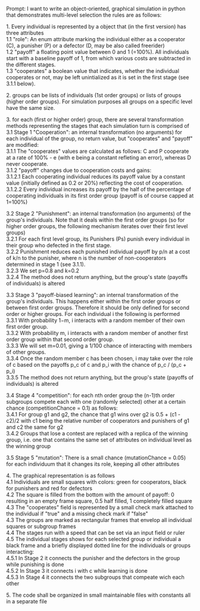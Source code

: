 Prompt:
I want to write an object-oriented, graphical simulation in python that demonstrates multi-level selection the rules are as follows:

1\. Every individual is represented by a object that (in the first version) has three attributes  
  1.1 "role": An enum attribute marking the individual either as a cooperator (C), a punisher (P)  or a defector (D, may be also called freerider)    
  1.2 "payoff" a floating point value between 0 and 1 (=100%). All individuals start with a baseline payoff of 1, from which various costs are subtracted in the different stages.    
  1.3 "cooperates" a boolean value that indicates, whether the individual cooperates or not, may be left unintialized as it is set in the first stage (see 3.1.1 below).  


2\. groups can be lists of individuals (1st order groups) or lists of groups (higher order groups). For simulation purposes all groups on a specific level have the same size.

3\. for each (first or higher order) group, there are several transformation methods representing the stages that each simulation turn is comprised of  
  3.1 Stage 1 "Cooperation": an internal transformation (no arguments) for each individual of the group, no return value, but "cooperates" and "payoff" are modified:  
    3.1.1 The "cooperates" values are calculated as follows: C and P cooperate at a rate of 100% - e (with e being a constant refleting an error), whereas D never cooperate.     
    3.1.2 "payoff" changes due to cooperation costs and gains:  
      3.1.2.1 Each cooperating individual reduces its payoff value by a constant value (initially defined as 0.2 or 20%) reflecting the cost of cooperation.    
      3.1.2.2 Every individual increases its payoff by the half of the percentage of cooperating individuals in its first order group (payoff is of course capped at 1=100%)  

  3.2 Stage 2 "Punishment": an internal transformation (no arguments) of the group's individuals. Note that it deals within the first order groups (so for higher order groups, the following mechanism iterates over their first level groups)  
    3.2.1 For each first level group, its Punishers (Ps) punish every individual in their group who defected in the first stage.  
    3.2.2 Punishment reduces each punished individual payoff by p/n at a cost of k/n to the punisher, where n is the number of non-cooperators determined in stage 1 (see 3.1.1).  
    3.2.3 We set p=0.8 and k=0.2  
    3.2.4 The method does not return anything, but the group's state (payoffs of individuals) is altered

  3.3 Stage 3 "payoff-biased learning": an internal transformation of the group's individuals. This happens either within the first order groups or between first order groups. Therefore it should be only defined for second order or higher groups. For each individual i the following is performed  
    3.3.1 With probability 1−m, i interacts with a random member of their own first order group.  
    3.3.2 With probability m, i interacts with a random member of another first order group within that second order group.  
    3.3.3 We will set m=0.01, giving a 1/100 chance of interacting with members of other groups.  
    3.3.4 Once the random member c has been chosen, i may take over the role of c based on the payoffs p_c of c and p_i with the chance of p_c / (p_c  +  p_i)  
    3.3.5 The method does not return anything, but the group's state (payoffs of individuals) is altered

  3.4 Stage 4 "competition": for each nth order group the (n-1)th order subgroups compete each with one (randomly selected) other at a certain chance (competitionChance = 0.1) as follows:  
    3.4.1 For group g1 and g2, the chance that g1 wins over g2 is 0.5 + (c1 - c2)/2 with c1 being the relative number of cooperators and punishers of g1 and c2 the same for g2  
    3.4.2 Groups that lose a contest are replaced with a replica of the winning group, i.e. one that contains the same set of attributes on individual level as the winning group  

  3.5 Stage 5 "mutation": There is a small chance (mutationChance = 0.05) for each individuum that it changes its role, keeping all other attributes

4\. The graphical representation is as follows  
  4.1 Individuals are small squares with colors: green for cooperators, black for punishers and red for defectors  
  4.2 The square is filled from the bottom with the amount of payoff: 0 resulting in an empty frame square, 0.5 half filled, 1 completely filled square  
  4.3 The "cooperates" field is represented by a small check mark attached to the individual if "true" and a missing check mark if "false"  
  4.3 The groups are marked as rectangular frames that envelop all individual squares or subgroup frames  
  4.4 The stages run with a speed that can be set via an input field or ruler  
  4.5 The individual stages shows for each selected group or individual a black frame and a briefly displayed dotted line for the individuals or groups interacting:  
    4.5.1 In Stage 2 it connects the punisher and the defectors in the group while punishing is done  
    4.5.2 In Stage 3 it connects i with c while learning is done  
    4.5.3 In Stage 4 it connects the two subgroups that compeate wich each other

5\. The code shall be organized in small maintainable files with constants all in a separate file